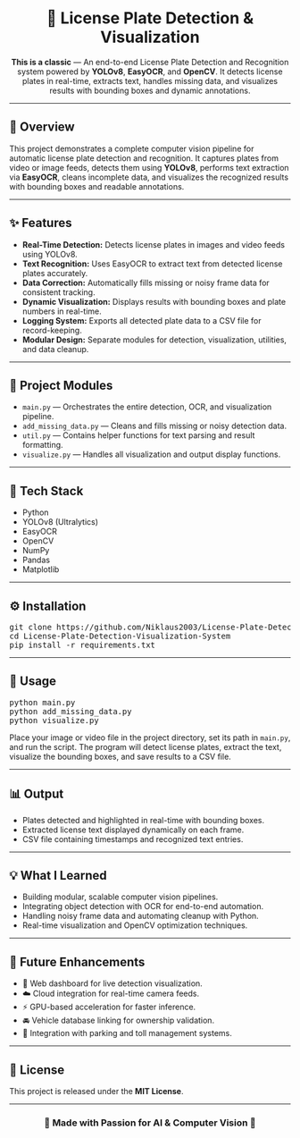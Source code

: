 <h1 align="center">🚗 License Plate Detection & Visualization</h1>

<p align="center">
<b>This is a classic</b> — An end-to-end License Plate Detection and Recognition system powered by <b>YOLOv8</b>, <b>EasyOCR</b>, and <b>OpenCV</b>.  
It detects license plates in real-time, extracts text, handles missing data, and visualizes results with bounding boxes and dynamic annotations.
</p>

<hr>

<h2>🧠 Overview</h2>
<p>
This project demonstrates a complete computer vision pipeline for automatic license plate detection and recognition.  
It captures plates from video or image feeds, detects them using <b>YOLOv8</b>, performs text extraction via <b>EasyOCR</b>, cleans incomplete data, and visualizes the recognized results with bounding boxes and readable annotations.
</p>

<hr>

<h2>✨ Features</h2>
<ul>
  <li><b>Real-Time Detection:</b> Detects license plates in images and video feeds using YOLOv8.</li>
  <li><b>Text Recognition:</b> Uses EasyOCR to extract text from detected license plates accurately.</li>
  <li><b>Data Correction:</b> Automatically fills missing or noisy frame data for consistent tracking.</li>
  <li><b>Dynamic Visualization:</b> Displays results with bounding boxes and plate numbers in real-time.</li>
  <li><b>Logging System:</b> Exports all detected plate data to a CSV file for record-keeping.</li>
  <li><b>Modular Design:</b> Separate modules for detection, visualization, utilities, and data cleanup.</li>
</ul>

<hr>

<h2>🧩 Project Modules</h2>
<ul>
  <li><code>main.py</code> — Orchestrates the entire detection, OCR, and visualization pipeline.</li>
  <li><code>add_missing_data.py</code> — Cleans and fills missing or noisy detection data.</li>
  <li><code>util.py</code> — Contains helper functions for text parsing and result formatting.</li>
  <li><code>visualize.py</code> — Handles all visualization and output display functions.</li>
</ul>

<hr>

<h2>🧰 Tech Stack</h2>
<ul>
  <li>Python</li>
  <li>YOLOv8 (Ultralytics)</li>
  <li>EasyOCR</li>
  <li>OpenCV</li>
  <li>NumPy</li>
  <li>Pandas</li>
  <li>Matplotlib</li>
</ul>

<hr>

<h2>⚙️ Installation</h2>

<pre>
git clone https://github.com/Niklaus2003/License-Plate-Detection-Visualization-System
cd License-Plate-Detection-Visualization-System
pip install -r requirements.txt
</pre>

<hr>

<h2>🚀 Usage</h2>

<pre>
python main.py
python add_missing_data.py
python visualize.py
</pre>

<p>
Place your image or video file in the project directory, set its path in <code>main.py</code>, and run the script.  
The program will detect license plates, extract the text, visualize the bounding boxes, and save results to a CSV file.
</p>

<hr>

<h2>📊 Output</h2>
<ul>
  <li>Plates detected and highlighted in real-time with bounding boxes.</li>
  <li>Extracted license text displayed dynamically on each frame.</li>
  <li>CSV file containing timestamps and recognized text entries.</li>
</ul>

<hr>

<h2>💡 What I Learned</h2>
<ul>
  <li>Building modular, scalable computer vision pipelines.</li>
  <li>Integrating object detection with OCR for end-to-end automation.</li>
  <li>Handling noisy frame data and automating cleanup with Python.</li>
  <li>Real-time visualization and OpenCV optimization techniques.</li>
</ul>

<hr>

<h2>🔮 Future Enhancements</h2>
<ul>
  <li>📱 Web dashboard for live detection visualization.</li>
  <li>☁️ Cloud integration for real-time camera feeds.</li>
  <li>⚡ GPU-based acceleration for faster inference.</li>
  <li>🚘 Vehicle database linking for ownership validation.</li>
  <li>🧩 Integration with parking and toll management systems.</li>
</ul>

<hr>

<h2>📜 License</h2>
<p>This project is released under the <b>MIT License</b>.</p>

<hr>

<h3 align="center">🌟 Made with Passion for AI & Computer Vision 🚀</h3>
